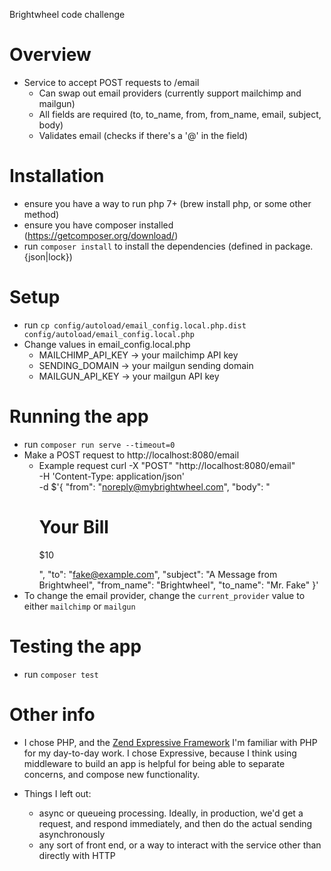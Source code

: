 Brightwheel code challenge

# Overview

- Service to accept POST requests to /email
  - Can swap out email providers (currently support mailchimp and mailgun)
  - All fields are required (to, to_name, from, from_name, email, subject, body)
  - Validates email (checks if there's a '@' in the field)

# Installation

- ensure you have a way to run php 7+ (brew install php, or some other method)
- ensure you have composer installed (https://getcomposer.org/download/)
- run `composer install` to install the dependencies (defined in package.{json|lock})

# Setup
- run `cp config/autoload/email_config.local.php.dist config/autoload/email_config.local.php`
- Change values in email_config.local.php
    - MAILCHIMP_API_KEY -> your mailchimp API key
    - SENDING_DOMAIN -> your mailgun sending domain
    - MAILGUN_API_KEY -> your mailgun API key
    
# Running the app
- run `composer run serve --timeout=0`
- Make a POST request to http://localhost:8080/email
  - Example request
    curl -X "POST" "http://localhost:8080/email" \
         -H 'Content-Type: application/json' \
         -d $'{
      "from": "noreply@mybrightwheel.com",
      "body": "<h1>Your Bill</h1><p>$10</p>",
      "to": "fake@example.com",
      "subject": "A Message from Brightwheel",
      "from_name": "Brightwheel",
      "to_name": "Mr. Fake"
    }'
- To change the email provider, change the `current_provider` value to either `mailchimp` or `mailgun`    

# Testing the app
- run `composer test`


# Other info

- I chose PHP, and the [Zend Expressive Framework](https://docs.zendframework.com/zend-expressive/)
I'm familiar with PHP for my day-to-day work. I chose Expressive, because I think using middleware
to build an app is helpful for being able to separate concerns, and compose new functionality. 

- Things I left out: 
    - async or queueing processing. Ideally, in production, we'd get a request, and respond immediately, and then do the actual sending asynchronously 
    - any sort of front end, or a way to interact with the service other than directly with HTTP
